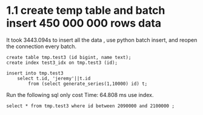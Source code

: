 # 1.1 create temp table and batch insert 450 000 000 rows data

It took 3443.094s to insert all the data , use python batch insert, and reopen
the connection every batch.

```
create table tmp.test3 (id bigint, name text);
create index test3_idx on tmp.test3 (id);

insert into tmp.test3
    select t.id, 'jeremy'||t.id
        from (select generate_series(1,10000) id) t;
```

Run the following sql only cost Time: 64.808 ms use index.

```
select * from tmp.test3 where id between 2090000 and 2100000 ;
```

